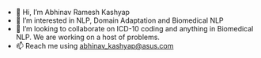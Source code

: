- 👋 Hi, I’m Abhinav Ramesh Kashyap
- 👀 I’m interested in NLP, Domain Adaptation and Biomedical NLP
- 💞️ I’m looking to collaborate on ICD-10 coding and anything in Biomedical NLP. We are working on a host of problems. 
- 📫 Reach me using abhinav_kashyap@asus.com

<!---
abhinav-kashyap-asus/abhinav-kashyap-asus is a ✨ special ✨ repository because its `README.md` (this file) appears on your GitHub profile.
You can click the Preview link to take a look at your changes.
--->
